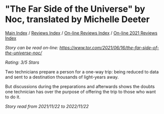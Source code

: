 # "The Far Side of the Universe" by Noc, translated by Michelle Deeter

[Main Index](../../../README.md) / [Reviews Index](../../README.md) / [On-line Reviews Index](../README.md) / [On-line 2021 Reviews Index](README.md)

*Story can be read on-line: <https://www.tor.com/2021/06/16/the-far-side-of-the-universe-noc/>*

*Rating: 3/5 Stars*

Two technicians prepare a person for a one-way trip: being reduced to data and sent to a destination thousands of light-years away.

But discussions during the preparations and afterwards shows the doubts one technician has over the purpose of offering the trip to those who want to do it.

*Story read from 2021/11/22 to 2022/11/22*


